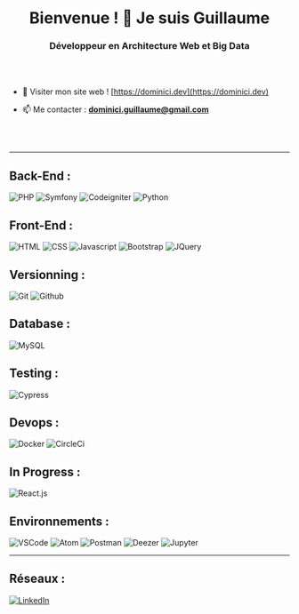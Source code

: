 <h1 align="center">Bienvenue ! 👋 Je suis Guillaume</h1>
<h3 align="center">Développeur en Architecture Web et Big Data</h3>
<br>
<br>

- 📝 Visiter mon site web ! [https://dominici.dev](https://dominici.dev)

- 📫 Me contacter : **dominici.guillaume@gmail.com**
<br>
<br>
<hr>

<h2 align="left">Back-End :</h2>
<p>
<img alt="PHP" src="https://img.shields.io/badge/php-777BB4.svg?&style=for-the-badge&logo=php&logoColor=white&logoWidth=20" />
<img alt="Symfony" src="https://img.shields.io/badge/symfony-000000.svg?&style=for-the-badge&logo=symfony&logoColor=white&logoWidth=20" />
<img alt="Codeigniter" src="https://img.shields.io/badge/codeigniter-FF2D20.svg?&style=for-the-badge&logo=codeigniter&logoColor=ffffff&logoWidth=20" />
<img alt="Python" src="https://img.shields.io/badge/python-3b6c96.svg?&style=for-the-badge&logo=python&logoColor=ffffff&logoWidth=20" />
</p>


<h2 align="left">Front-End :</h2>
<p>
<img alt="HTML" src="https://img.shields.io/badge/html5-E34F26.svg?&style=for-the-badge&logo=html5&logoColor=white&logoWidth=20" />
<img alt="CSS" src="https://img.shields.io/badge/css-1572B6.svg?&style=for-the-badge&logo=css3&logoColor=white&logoWidth=20" />
<img alt="Javascript" src="https://img.shields.io/badge/javascript-323330.svg?&style=for-the-badge&logo=javascript&logoColor=F7DF1E&logoWidth=20" />
<img alt="Bootstrap" src="https://img.shields.io/badge/bootstrap-563D7C.svg?&style=for-the-badge&logo=bootstrap&logoColor=white&logoWidth=20" />
<img alt="JQuery" src="https://img.shields.io/badge/jquery-0769AD.svg?&style=for-the-badge&logo=jquery&logoColor=white&logoWidth=20" />
</p>

<h2 align="left">Versionning :</h2>
<p>
<img alt="Git" src="https://img.shields.io/badge/git-F05032.svg?&style=for-the-badge&logo=git&logoColor=white&logoWidth=20" />
<img alt="Github" src="https://img.shields.io/badge/github-100000.svg?&style=for-the-badge&logo=github&logoColor=white&logoWidth=20" />
</p>

<h2 align="left">Database :</h2>
<p>
<img alt="MySQL" src="https://img.shields.io/badge/mysql-316192.svg?&style=for-the-badge&logo=mysql&logoColor=white&logoWidth=20" />
</p>

<h2 align="left">Testing :</h2>
<p>
<img alt="Cypress" src="https://img.shields.io/badge/cypress-000000.svg?&style=for-the-badge&logo=cypress&logoColor=white&logoWidth=20" />
</p>

<h2 align="left">Devops :</h2>
<p>
<img alt="Docker" src="https://img.shields.io/badge/docker-0098d5.svg?&style=for-the-badge&logo=docker&logoColor=white&logoWidth=20" />
<img alt="CircleCi" src="https://img.shields.io/badge/circleci-00353e.svg?&style=for-the-badge&logo=circleci&logoColor=white&logoWidth=20" />
</p>

<h2>In Progress :</h2>
<p>
<img alt="React.js" src="https://img.shields.io/badge/React-20232A?style=for-the-badge&logo=react&logoColor=61DAFB&logoWidth=20" />
</p>

<h2>Environnements :</h2>
<p>
<img alt="VSCode" src="https://img.shields.io/badge/visualstudio-0083ca.svg?&style=for-the-badge&logo=visualstudio&logoColor=white&logoWidth=20" />
<img alt="Atom" src="https://img.shields.io/badge/atom-white.svg?&style=for-the-badge&logo=atom&logoColor=12a271&logoWidth=20" />
<img alt="Postman" src="https://img.shields.io/badge/postman-E95420.svg?&style=for-the-badge&logo=postman&logoColor=white&logoWidth=20" />
<img alt="Deezer" src="https://img.shields.io/badge/deezer-000555.svg?&style=for-the-badge&logo=deezer&logoColor=white&logoWidth=20" />
<img alt="Jupyter" src="https://img.shields.io/badge/jupyter-eb7325.svg?&style=for-the-badge&logo=jupyter&logoColor=white&logoWidth=20" />
</p>

<hr>

<h2>Réseaux :</h2>
<p>
  <a href="https://www.linkedin.com/in/guillaume-dominici-9a5a3a164/" target="_blank"><img alt="LinkedIn" src="https://img.shields.io/badge/linkedin-%230077B5.svg?&style=for-the-badge&logo=linkedin&logoColor=white" /></a> 
</p>


